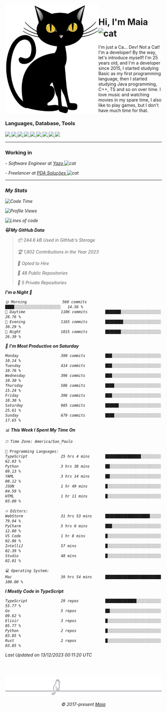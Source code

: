 <img align="left" src="https://raw.githubusercontent.com/gabrielmaialva33/gabrielmaialva33/master/assets/cat_0.png" alt="Stats" width="300px">

<h1 align="left">Hi, I'm Maia 
<img src="https://emojis.slackmojis.com/emojis/images/1643509834/36299/black-cat.gif?1643509834" width="50" height="60" align="center"  alt="cat"/>
</h1>

I'm just a Ca... Dev! Not a Cat! I'm a developer! By the way, let's introduce myself!
I'm 25 years old, and I'm a developer since 2015, I started studying Basic as my first programming
language, then I started studying Java programming, C++, TS and so on over time.
I love music and watching movies in my spare time, I also like to play games, but I don't have much time for that.

<h3 align="left">Languages, Database, Tools</h3>
<p>
  <a href="https://www.typescriptlang.org">
    <img src="https://skillicons.dev/icons?i=ts" />
  </a>
  <a href="https://go.dev">
    <img src="https://skillicons.dev/icons?i=go" />
  </a>
  <a href="https://www.python.org">
    <img src="https://skillicons.dev/icons?i=python" />
  </a>
  <a href="https://gradle.org">
    <img src="https://skillicons.dev/icons?i=gradle" />
  </a>
  <a href="https://redis.io">
    <img src="https://skillicons.dev/icons?i=redis" />
  </a>
  <a href="https://www.mongodb.com">
    <img src="https://skillicons.dev/icons?i=mongodb" />
  </a>
  <a href="https://nodejs.org">
    <img src="https://skillicons.dev/icons?i=nodejs" />
  </a>
  <a href="https://www.javascript.com">
    <img src="https://skillicons.dev/icons?i=js" />
  </a>
  <a href="https://www.docker.com">
    <img src="https://skillicons.dev/icons?i=docker" />
  </a>
</p>

<hr/>

<h3>Working in</h3>

<p><em> - Software Engineer at <a href="[https://pdasolucoes.com.br](https://yazo.com.br/)">Yazo
</a><img src="https://media.giphy.com/media/WUlplcMpOCEmTGBtBW/giphy.gif" width="30" alt="cat"> 
</em></p>
<p><em> - Freelancer at <a href="[https://pdasolucoes.com.br](https://pdasolucoes.com.br/)">PDA Soluções
</a><img src="https://media.giphy.com/media/WUlplcMpOCEmTGBtBW/giphy.gif" width="30" alt="cat"> 

<hr/>

### My Stats

<!--START_SECTION:waka-->
![Code Time](http://img.shields.io/badge/Code%20Time-3%2C581%20hrs%2034%20mins-blue)

![Profile Views](http://img.shields.io/badge/Profile%20Views-8-blue)

![Lines of code](https://img.shields.io/badge/From%20Hello%20World%20I%27ve%20Written-949.4%20thousand%20lines%20of%20code-blue)

**🐱 My GitHub Data** 

> 📦 244.6 kB Used in GitHub's Storage 
 > 
> 🏆 1,802 Contributions in the Year 2023
 > 
> 💼 Opted to Hire
 > 
> 📜 48 Public Repositories 
 > 
> 🔑 5 Private Repositories 
 > 
**I'm a Night 🦉** 

```text
🌞 Morning                560 commits         ████░░░░░░░░░░░░░░░░░░░░░   14.56 % 
🌆 Daytime                1106 commits        ███████░░░░░░░░░░░░░░░░░░   28.76 % 
🌃 Evening                1165 commits        ████████░░░░░░░░░░░░░░░░░   30.29 % 
🌙 Night                  1015 commits        ███████░░░░░░░░░░░░░░░░░░   26.39 % 
```
📅 **I'm Most Productive on Saturday** 

```text
Monday                   390 commits         ███░░░░░░░░░░░░░░░░░░░░░░   10.14 % 
Tuesday                  414 commits         ███░░░░░░░░░░░░░░░░░░░░░░   10.76 % 
Wednesday                396 commits         ███░░░░░░░░░░░░░░░░░░░░░░   10.30 % 
Thursday                 586 commits         ████░░░░░░░░░░░░░░░░░░░░░   15.24 % 
Friday                   396 commits         ███░░░░░░░░░░░░░░░░░░░░░░   10.30 % 
Saturday                 985 commits         ██████░░░░░░░░░░░░░░░░░░░   25.61 % 
Sunday                   679 commits         ████░░░░░░░░░░░░░░░░░░░░░   17.65 % 
```


📊 **This Week I Spent My Time On** 

```text
🕑︎ Time Zone: America/Sao_Paulo

💬 Programming Languages: 
TypeScript               25 hrs 4 mins       ████████████████░░░░░░░░░   62.83 % 
Python                   3 hrs 38 mins       ██░░░░░░░░░░░░░░░░░░░░░░░   09.13 % 
YAML                     3 hrs 14 mins       ██░░░░░░░░░░░░░░░░░░░░░░░   08.12 % 
JSON                     1 hr 49 mins        █░░░░░░░░░░░░░░░░░░░░░░░░   04.59 % 
HTML                     1 hr 11 mins        █░░░░░░░░░░░░░░░░░░░░░░░░   03.00 % 

🔥 Editors: 
WebStorm                 31 hrs 53 mins      ████████████████████░░░░░   79.94 % 
PyCharm                  5 hrs 6 mins        ███░░░░░░░░░░░░░░░░░░░░░░   12.80 % 
VS Code                  1 hr 8 mins         █░░░░░░░░░░░░░░░░░░░░░░░░   02.86 % 
IntelliJ                 57 mins             █░░░░░░░░░░░░░░░░░░░░░░░░   02.39 % 
Studio                   48 mins             █░░░░░░░░░░░░░░░░░░░░░░░░   02.01 % 

💻 Operating System: 
Mac                      39 hrs 54 mins      █████████████████████████   100.00 % 
```

**I Mostly Code in TypeScript** 

```text
TypeScript               29 repos            ██████████████░░░░░░░░░░░   55.77 % 
Go                       5 repos             ██░░░░░░░░░░░░░░░░░░░░░░░   09.62 % 
Elixir                   3 repos             █░░░░░░░░░░░░░░░░░░░░░░░░   05.77 % 
Python                   2 repos             █░░░░░░░░░░░░░░░░░░░░░░░░   03.85 % 
Rust                     2 repos             █░░░░░░░░░░░░░░░░░░░░░░░░   03.85 % 
```




 Last Updated on 13/12/2023 00:11:20 UTC
<!--END_SECTION:waka-->


<br/>
<br/>

<p align="center"><img src="https://raw.githubusercontent.com/gabrielmaialva33/gabrielmaialva33/master/assets/gray0_ctp_on_line.svg?sanitize=true" /></p>
<p align="center">&copy; 2017-present <a href="https://github.com/gabrielmaialva33/" target="_blank">Maia</a>